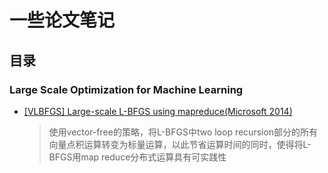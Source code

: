 # 一些论文笔记
## 目录

### Large Scale Optimization for Machine Learning
* [[VLBFGS] Large-scale L-BFGS using mapreduce(Microsoft 2014)](https://github.com/jqliu42/paper-note/blob/master/Optimization/Large-scale%20L-BFGS%20using%20MapReduce.pdf)
  > 使用vector-free的策略，将L-BFGS中two loop recursion部分的所有向量点积运算转变为标量运算，以此节省运算时间的同时，使得将L-BFGS用map reduce分布式运算具有可实践性
